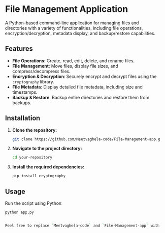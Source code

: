 # File Management Application

A Python-based command-line application for managing files and directories with a variety of functionalities, including file operations, encryption/decryption, metadata display, and backup/restore capabilities.

## Features

- **File Operations**: Create, read, edit, delete, and rename files.
- **File Management**: Move files, display file sizes, and compress/decompress files.
- **Encryption & Decryption**: Securely encrypt and decrypt files using the `cryptography` library.
- **File Metadata**: Display detailed file metadata, including size and timestamps.
- **Backup & Restore**: Backup entire directories and restore them from backups.

## Installation

1. **Clone the repository:**

    ```bash
    git clone https://github.com/Meetvaghela-code/File-Management-app.git
    ```

2. **Navigate to the project directory:**

    ```bash
    cd your-repository
    ```

3. **Install the required dependencies:**

    ```bash
    pip install cryptography
    ```

## Usage

Run the script using Python:

```bash
python app.py


Feel free to replace `Meetvaghela-code` and `File-Management-app` with your actual GitHub username and repository name. This `README.md` provides a clear overview of the application's functionality, installation steps, usage instructions, and contribution guidelines.
